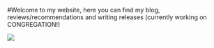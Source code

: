 ﻿#Welcome to my website, here you can find my blog, reviews/recommendations and writing releases (currently working on CONGREGATION!)


![](https://upload.wikimedia.org/wikipedia/commons/9/93/West_Texas_Hwy_302_west_of_NoTrees.jpg)